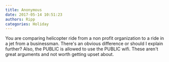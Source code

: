 ```yaml
---
title: Anonymous
date: 2017-05-14 10:51:23
authors: Ripp
categories: Holiday
---
```


 You are comparing helicopter ride from a non profit organization to a ride in a jet from a businessman. There's an obvious difference or should I explain further? Also, the PUBLIC is allowed to use the PUBLIC wifi. These aren't great arguments and not worth getting upset about.